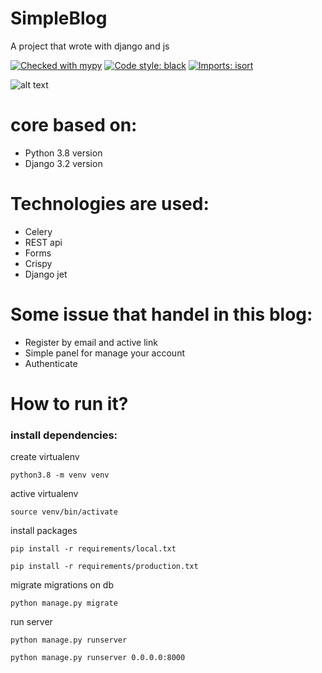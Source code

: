 # SimpleBlog
A project that wrote with django and js

[![Checked with mypy](http://www.mypy-lang.org/static/mypy_badge.svg)](http://mypy-lang.org/)
[![Code style: black](https://img.shields.io/badge/code%20style-black-000000.svg)](https://github.com/psf/black)
[![Imports: isort](https://img.shields.io/badge/%20imports-isort-%231674b1?style=flat&labelColor=ef8336)](https://pycqa.github.io/isort/)

![alt text](https://imagizer.imageshack.com/img923/2043/3r81cH.png)

# core based on:
  - Python 3.8 version
  - Django 3.2 version

# Technologies are used:
  - Celery
  - REST api
  - Forms
  - Crispy
  - Django jet

# Some issue that handel in this blog: ###
   - Register by email and active link
   - Simple panel for manage your account
   - Authenticate

# How to run it?

### install dependencies:

create virtualenv

    python3.8 -m venv venv

active virtualenv

    source venv/bin/activate

install packages

    pip install -r requirements/local.txt

    pip install -r requirements/production.txt

migrate migrations on db

    python manage.py migrate

run server

    python manage.py runserver

    python manage.py runserver 0.0.0.0:8000

